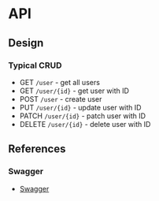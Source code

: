 # API

## Design

### Typical CRUD

- GET `/user` - get all users
- GET `/user/{id}` - get user with ID
- POST `/user` - create user
- PUT `/user/{id}` - update user with ID
- PATCH `/user/{id}` - patch user with ID
- DELETE `/user/{id}` - delete user with ID

## References

### Swagger

- [Swagger](https://swagger.io/)
